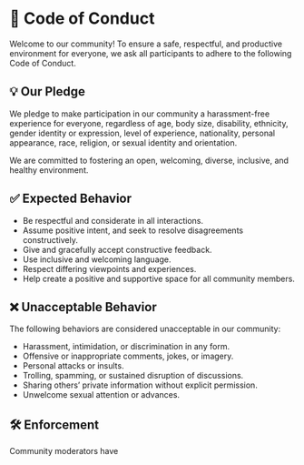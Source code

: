 # 🧭 Code of Conduct

Welcome to our community! To ensure a safe, respectful, and productive environment for everyone, we ask all participants to adhere to the following Code of Conduct.

## 💡 Our Pledge

We pledge to make participation in our community a harassment-free experience for everyone, regardless of age, body size, disability, ethnicity, gender identity or expression, level of experience, nationality, personal appearance, race, religion, or sexual identity and orientation.

We are committed to fostering an open, welcoming, diverse, inclusive, and healthy environment.

## ✅ Expected Behavior

- Be respectful and considerate in all interactions.
- Assume positive intent, and seek to resolve disagreements constructively.
- Give and gracefully accept constructive feedback.
- Use inclusive and welcoming language.
- Respect differing viewpoints and experiences.
- Help create a positive and supportive space for all community members.

## ❌ Unacceptable Behavior

The following behaviors are considered unacceptable in our community:

- Harassment, intimidation, or discrimination in any form.
- Offensive or inappropriate comments, jokes, or imagery.
- Personal attacks or insults.
- Trolling, spamming, or sustained disruption of discussions.
- Sharing others’ private information without explicit permission.
- Unwelcome sexual attention or advances.

## 🛠 Enforcement

Community moderators have
